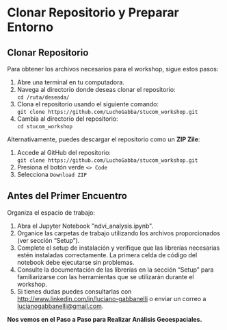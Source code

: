 # Clonar Repositorio y Preparar Entorno

## Clonar Repositorio

Para obtener los archivos necesarios para el workshop, sigue estos pasos:

1.  Abre una terminal en tu computadora.
2.	Navega al directorio donde deseas clonar el repositorio:\
    `cd /ruta/deseada/`
3.	Clona el repositorio usando el siguiente comando:\
    `git clone https://github.com/LuchoGabba/stucom_workshop.git`
4.	Cambia al directorio del repositorio:\
    `cd stucom_workshop`

Alternativamente, puedes descargar el repositorio como un **ZIP Zile**:

1.  Accede al GitHub del repositorio:\
    `git clone https://github.com/LuchoGabba/stucom_workshop.git`
2.	Presiona el botón verde `<> Code`
3.  Selecciona `Download ZIP`


## Antes del Primer Encuentro

Organiza el espacio de trabajo:

1.  Abra el Jupyter Notebook "ndvi_analysis.ipynb".
2.  Organice las carpetas de trabajo utilizando los archivos proporcionados (ver sección “Setup”).
3.  Complete el setup de instalación y verifique que las librerías necesarias estén instaladas correctamente. La primera celda de código del notebook debe ejecutarse sin problemas.
4.  Consulte la documentación de las librerías en la sección “Setup” para familiarizarse con las herramientas que se utilizarán durante el workshop.
5. Si tienes dudas puedes consultarlas con http://www.linkedin.com/in/luciano-gabbanelli o enviar un correo a lucianogabbanelli@gmail.com. 

**Nos vemos en el Paso a Paso para Realizar Análisis Geoespaciales.**